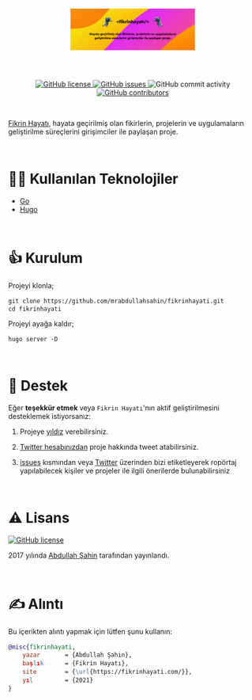 <h1 align="center">
  <br>
  <a href="https://fikrinhayati.com/" target="_blank"><img width="50%" src="https://github.com/mrabdullahsahin/fikrinhayati/blob/master/readme-files/fikrin-hayati-cover.jpg" alt="Fikrin Hayatı"></a>
  <br>
  <br>
</h1>
<p align="center">
    <a href="https://github.com/mrabdullahsahin/fikrinhayati/blob/master/LICENSE" target="_blank">
        <img src="https://img.shields.io/github/license/mrabdullahsahin/fikrinhayati" alt="GitHub license">
    </a>
    <a href="https://github.com/mrabdullahsahin/fikrinhayati/issues" target="_blank">
    <img alt="GitHub issues" src="https://img.shields.io/github/issues/mrabdullahsahin/fikrinhayati">
    </a>
    <img alt="GitHub commit activity" src="https://img.shields.io/github/commit-activity/y/mrabdullahsahin/fikrinhayati">
    <a href="https://github.com/mrabdullahsahin/fikrinhayati/graphs/contributors" target="_blank">
    <img alt="GitHub contributors" src="https://img.shields.io/github/contributors/mrabdullahsahin/fikrinhayati">
    </a>
</p>
<br/>

<a href="https://fikrinhayati.com/" target="_blank">Fikrin Hayatı</a>, hayata geçirilmiş olan fikirlerin, projelerin ve uygulamaların geliştirilme süreçlerini girişimciler ile paylaşan proje.

<br>

# 👨‍💻 Kullanılan Teknolojiler

* <a href="https://golang.org/" target="_blank">Go</a>
* <a href="https://gohugo.io/" target="_blank">Hugo</a>

<br>

# 👍 Kurulum

Projeyi klonla;

	git clone https://github.com/mrabdullahsahin/fikrinhayati.git
	cd fikrinhayati

Projeyi ayağa kaldır;

	hugo server -D

<br>

# 🌟 Destek

Eğer **teşekkür etmek** veya `Fikrin Hayatı`'nın aktif geliştirilmesini desteklemek istiyorsanız:

1. Projeye [yıldız](https://github.com/mrabdullahsahin/fikrinhayati/stargazers) verebilirsiniz.

2. [Twitter hesabınızdan](https://twitter.com/intent/tweet?url=https%3A%2F%2Ffikrinhayati.com%2F&via=%40fikrinhayati&text=Fikrin%20Hayat%u0131%2C%20hayata%20ge%E7irilmi%u015F%20olan%20fikirlerin%2C%20projelerin%20ve%20uygulamalar%u0131n%20geli%u015Ftirilme%20s%FCre%E7lerini%20giri%u015Fimciler%20ile%20payla%u015Fan%20projedir.) proje hakkında tweet atabilirsiniz.

3. <a href="https://github.com/mrabdullahsahin/fikrinhayati/issues" target="_blank">issues</a> kısmından veya <a href="https://twitter.com/fikrinhayati" target="_blank">Twitter</a> üzerinden bizi etiketleyerek ropörtaj yapılabilecek kişiler ve projeler ile ilgili önerilerde bulunabilirsiniz

<br>

# ⚠️ Lisans
<a href="https://github.com/mrabdullahsahin/fikrinhayati/blob/master/LICENSE" target="_blank">
    <img src="https://img.shields.io/github/license/mrabdullahsahin/fikrinhayati" alt="GitHub license">
</a>

2017 yılında <a href="https://github.com/mrabdullahsahin" target="_blank">Abdullah Şahin</a> tarafından yayınlandı.

<br>

# ✍️ Alıntı

Bu içerikten alıntı yapmak için lütfen şunu kullanın:

```bibtex
@misc{fikrinhayati,
    yazar       = {Abdullah Şahin},
    başlık      = {Fikrin Hayatı},
    site        = {\url{https://fikrinhayati.com/}},
    yıl         = {2021}
}
```
